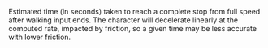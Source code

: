 Estimated time (in seconds) taken to reach a complete stop from full speed
after walking input ends. The character will decelerate linearly at the
computed rate, impacted by friction, so a given time may be less accurate
with lower friction.
